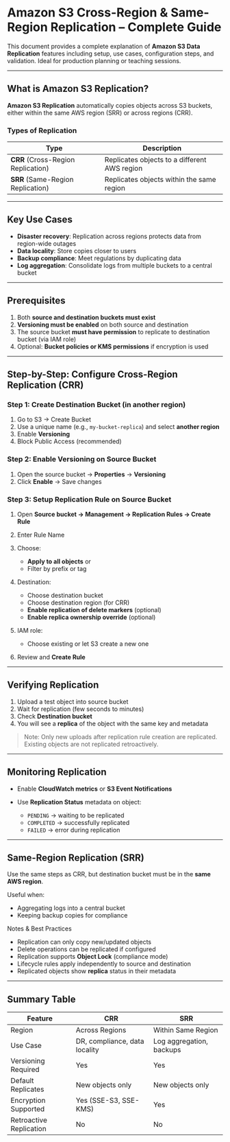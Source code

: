 # Amazon S3 Cross-Region & Same-Region Replication – Complete Guide

This document provides a complete explanation of **Amazon S3 Data Replication** features including setup, use cases, configuration steps, and validation. Ideal for production planning or teaching sessions.

---

## What is Amazon S3 Replication?

**Amazon S3 Replication** automatically copies objects across S3 buckets, either within the same AWS region (SRR) or across regions (CRR).

### Types of Replication

| Type                               | Description                                  |
| ---------------------------------- | -------------------------------------------- |
| **CRR** (Cross-Region Replication) | Replicates objects to a different AWS region |
| **SRR** (Same-Region Replication)  | Replicates objects within the same region    |

---

## Key Use Cases

* **Disaster recovery**: Replication across regions protects data from region-wide outages
* **Data locality**: Store copies closer to users
* **Backup compliance**: Meet regulations by duplicating data
* **Log aggregation**: Consolidate logs from multiple buckets to a central bucket

---

## Prerequisites

1. Both **source and destination buckets must exist**
2. **Versioning must be enabled** on both source and destination
3. The source bucket **must have permission** to replicate to destination bucket (via IAM role)
4. Optional: **Bucket policies or KMS permissions** if encryption is used

---

## Step-by-Step: Configure Cross-Region Replication (CRR)

### Step 1: Create Destination Bucket (in another region)

1. Go to S3 → Create Bucket
2. Use a unique name (e.g., `my-bucket-replica`) and select **another region**
3. Enable **Versioning**
4. Block Public Access (recommended)

### Step 2: Enable Versioning on Source Bucket

1. Open the source bucket → **Properties** → **Versioning**
2. Click **Enable** → Save changes

### Step 3: Setup Replication Rule on Source Bucket

1. Open **Source bucket → Management → Replication Rules → Create Rule**
2. Enter Rule Name
3. Choose:

   * **Apply to all objects** or
   * Filter by prefix or tag
4. Destination:

   * Choose destination bucket
   * Choose destination region (for CRR)
   * **Enable replication of delete markers** (optional)
   * **Enable replica ownership override** (optional)
5. IAM role:

   * Choose existing or let S3 create a new one
6. Review and **Create Rule**

---

## Verifying Replication

1. Upload a test object into source bucket
2. Wait for replication (few seconds to minutes)
3. Check **Destination bucket**
4. You will see a **replica** of the object with the same key and metadata

> Note: Only new uploads after replication rule creation are replicated. Existing objects are not replicated retroactively.

---

## Monitoring Replication

* Enable **CloudWatch metrics** or **S3 Event Notifications**
* Use **Replication Status** metadata on object:

  * `PENDING` → waiting to be replicated
  * `COMPLETED` → successfully replicated
  * `FAILED` → error during replication

---

## Same-Region Replication (SRR)

Use the same steps as CRR, but destination bucket must be in the **same AWS region**.

Useful when:

* Aggregating logs into a central bucket
* Keeping backup copies for compliance


Notes & Best Practices

* Replication can only copy new/updated objects
* Delete operations can be replicated if configured
* Replication supports **Object Lock** (compliance mode)
* Lifecycle rules apply independently to source and destination
* Replicated objects show **replica** status in their metadata

---

## Summary Table

| Feature                 | CRR                           | SRR                      |
| ----------------------- | ----------------------------- | ------------------------ |
| Region                  | Across Regions                | Within Same Region       |
| Use Case                | DR, compliance, data locality | Log aggregation, backups |
| Versioning Required     | Yes                           | Yes                      |
| Default Replicates      | New objects only              | New objects only         |
| Encryption Supported    | Yes (SSE-S3, SSE-KMS)         | Yes                      |
| Retroactive Replication | No                            | No                       |

